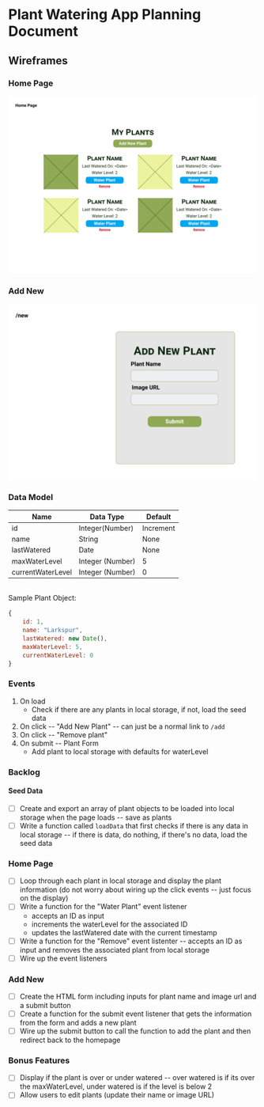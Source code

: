 # Plant Watering App Planning Document
## Wireframes
### Home Page
![Home Page](./assets/wireframes/home.png)
### Add New
![Add New](./assets/wireframes/add-new.png)

### Data Model
Name|Data Type| Default
-----|-----|---
id | Integer(Number) | Increment
name| String | None
lastWatered| Date | None
maxWaterLevel| Integer (Number)| 5
currentWaterLevel| Integer (Number) | 0

<br>
Sample Plant Object:

```javascript
{
    id: 1,
    name: "Larkspur",
    lastWatered: new Date(),
    maxWaterLevel: 5,
    currentWaterLevel: 0
}
```

### Events
1. On load
   * Check if there are any plants in local storage, if not, load the seed data
2. On click -- "Add New Plant" -- can just be a normal link to `/add`
3. On click -- "Remove plant"
3. On submit -- Plant Form
   * Add plant to local storage with defaults for waterLevel

### Backlog
#### Seed Data
- [ ] Create and export an array of plant objects to be loaded into local storage when the page loads -- save as plants
- [ ] Write a function called `loadData` that first checks if there is any data in local storage -- if there is data, do nothing, if there's no data, load the seed data

### Home Page
- [ ] Loop through each plant in local storage and display the plant information (do not worry about wiring up the click events -- just focus on the display)
- [ ] Write a function for the "Water Plant" event listener
   * accepts an ID as input
   * increments the waterLevel for the associated ID
   * updates the lastWatered date with the current timestamp
- [ ] Write a function for the "Remove" event listenter -- accepts an ID as input and removes the associated plant from local storage
- [ ] Wire up the event listeners

### Add New
- [ ] Create the HTML form including inputs for plant name and image url and a submit button
- [ ] Create a function for the submit event listener that gets the information from the form and adds a new plant
- [ ] Wire up the submit button to call the function to add the plant and then redirect back to the homepage

### Bonus Features
- [ ] Display if the plant is over or under watered -- over watered is if its over the maxWaterLevel, under watered is if the level is below 2
- [ ] Allow users to edit plants (update their name or image URL)